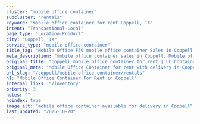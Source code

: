 ```yaml
---
cluster: "mobile office container"
subcluster: "rentals"
keyword: "mobile office container for rent Coppell, TX"
intent: "Transactional-Local"
page_type: "Location-Product"
city: "Coppell, TX"
service_type: "mobile office container"
title_tag: "Mobile Office F50 mobile office container Sales in Coppell | LC Container"
meta_description: "mobile office container sales in Coppell. Mobile office containers for workspace solutions. Fast delivery, competitive pricing. Serving mobile office container area. Quote ID: 1UI. Call (214) 524-4168 for your free quote today."
original_title: "Coppell mobile office container for rent | LC Container"
original_meta: "Mobile Office Container for rent with delivery in Coppell, TX. LC Container — local Since 2003. Get pricing today."
url_slug: "/coppell/mobile-office-container/rentals"
h1: "Mobile Office Container For Rent in Coppell"
internal_links: "/inventory"
priority: 3
notes: ""
noindex: true
image_alt: "mobile office container available for delivery in Coppell"
last_updated: "2025-10-20"
---
```


<!-- TODO: Add unique city/inventory copy, images, and internal links here. -->
